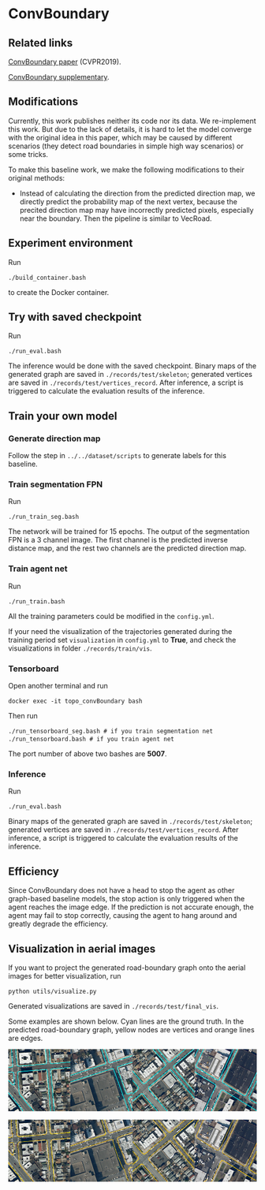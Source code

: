 # ConvBoundary

## Related links
[ConvBoundary paper](https://nhoma.github.io/papers/road_cvpr19.pdf) (CVPR2019).

[ConvBoundary supplementary](https://nhoma.github.io/papers/road_cvpr19_supp.pdf).

## Modifications
Currently, this work publishes neither its code nor its data. We re-implement this work. But due to the lack of details, it is hard to let the model converge with the original idea in this paper, which may be caused by different scenarios (they detect road boundaries in simple high way scenarios) or some tricks. 

To make this baseline work, we make the following modifications to their original methods:
* Instead of calculating the direction from the predicted direction map, we directly predict the probability map of the next vertex, because the precited direction map may have incorrectly predicted pixels, especially near the boundary. Then the pipeline is similar to VecRoad.


## Experiment environment
Run 
```
./build_container.bash
``` 
to create the Docker container. 

## Try with saved checkpoint
Run 
```
./run_eval.bash
```
The inference would be done with the saved checkpoint. Binary maps of the generated graph are saved in ```./records/test/skeleton```; generated vertices are saved in ```./records/test/vertices_record```. After inference, a script is triggered to calculate the evaluation results of the inference.


## Train your own model

### Generate direction map
Follow the step in ```../../dataset/scripts``` to generate labels for this baseline.

### Train segmentation FPN
Run 

```
./run_train_seg.bash
```
The network will be trained for 15 epochs. The output of the segmentation FPN is a 3 channel image. The first channel is the predicted inverse distance map, and the rest two channels are the predicted direction map.


### Train agent net
Run 
```
./run_train.bash
```

All the training parameters could be modified in the ```config.yml```.


If your need the visualization of the trajectories generated during the training period set ```visualization``` in ```config.yml``` to **True**, and check the visualizations in folder ```./records/train/vis```. 


### Tensorboard
Open another terminal and run 
```
docker exec -it topo_convBoundary bash
``` 
Then run 
```
./run_tensorboard_seg.bash # if you train segmentation net
./run_tensorboard.bash # if you train agent net
``` 
The port number of above two bashes are **5007**.

### Inference
Run 

```
./run_eval.bash
```

Binary maps of the generated graph are saved in ```./records/test/skeleton```; generated vertices are saved in ```./records/test/vertices_record```. After inference, a script is triggered to calculate the evaluation results of the inference.

## Efficiency
Since ConvBoundary does not have a head to stop the agent as other graph-based baseline models, the stop action is only triggered when the agent reaches the image edge. If the prediction is not accurate enough, the agent may fail to stop correctly, causing the agent to hang around and greatly degrade the efficiency.

## Visualization in aerial images
If you want to project the generated road-boundary graph onto the aerial images for better visualization, run
```
python utils/visualize.py
```
Generated visualizations are saved in ```./records/test/final_vis```.


Some examples are shown below. Cyan lines are the ground truth. In the predicted road-boundary graph, yellow nodes are vertices and orange lines are edges.


<img src=./img/gt_000167_41.png width="25%" height="25%"><img src=./img/gt_000197_22.png width="25%" height="25%"><img src=./img/gt_000160_01.png width="25%" height="25%"><img src=./img/gt_000217_43.png width="25%" height="25%">

<img src=./img/000167_41.png width="25%" height="25%"><img src=./img/000197_22.png width="25%" height="25%"><img src=./img/000160_01.png width="25%" height="25%"><img src=./img/000217_43.png width="25%" height="25%">


